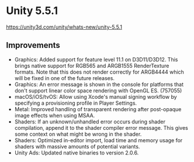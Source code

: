 # Unity 5.5.1

https://unity3d.com/unity/whats-new/unity-5.5.1

## Improvements



*   Graphics: Added support for feature level 11.1 on D3D11/D3D12. This brings native support for RGB565 and ARGB1555 RenderTexture formats. Note that this does not render correctly for ARGB4444 which will be fixed in one of the future releases.
*   Graphics: An error message is shown in the console for platforms that don't support linear color space rendering with OpenGL ES. (757055)
*   macOS/iOS/tvOS: Allow using Xcode's manual signing workflow by specifying a provisioning profile in Player Settings.
*   Metal: Improved handling of transparent rendering after post-opaque image effects when using MSAA.
*   Shaders: If an unknown/unhandled error occurs during shader compilation, append it to the shader compiler error message. This gives some context on what might be wrong in the shader.
*   Shaders: Optimized in-editor import, load time and memory usage for shaders with massive amounts of potential variants.
*   Unity Ads: Updated native binaries to version 2.0.6.